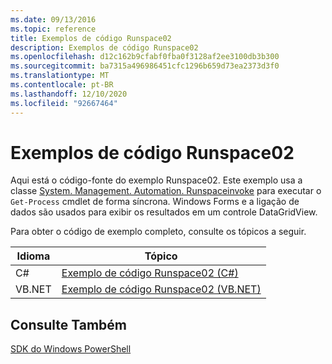 ```yaml
---
ms.date: 09/13/2016
ms.topic: reference
title: Exemplos de código Runspace02
description: Exemplos de código Runspace02
ms.openlocfilehash: d12c162b9cfabf0fba0f3128af2ee3100db3b300
ms.sourcegitcommit: ba7315a496986451cfc1296b659d73ea2373d3f0
ms.translationtype: MT
ms.contentlocale: pt-BR
ms.lasthandoff: 12/10/2020
ms.locfileid: "92667464"
---
```

# <a name="runspace02-code-samples"></a>Exemplos de código Runspace02

Aqui está o código-fonte do exemplo Runspace02. Este exemplo usa a classe [System. Management. Automation. Runspaceinvoke](/dotnet/api/System.Management.Automation.RunspaceInvoke) para executar o `Get-Process` cmdlet de forma síncrona. Windows Forms e a ligação de dados são usados para exibir os resultados em um controle DataGridView.

Para obter o código de exemplo completo, consulte os tópicos a seguir.

|Idioma|Tópico|
|--------------|-----------|
|C#|[Exemplo de código Runspace02 (C#)](./runspace02-csharp-code-sample.md)|
|VB.NET|[Exemplo de código Runspace02 (VB.NET)](./runspace02-vb-net-code-sample.md)|

## <a name="see-also"></a>Consulte Também

[SDK do Windows PowerShell](../windows-powershell-reference.md)
